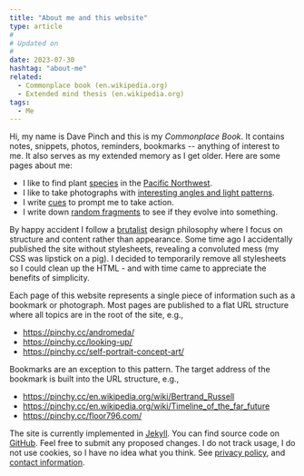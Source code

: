```yaml
---
title: "About me and this website"
type: article
#
# Updated on
#
date: 2023-07-30
hashtag: "about-me"
related:
  - Commonplace book (en.wikipedia.org)
  - Extended mind thesis (en.wikipedia.org)
tags:
  - Me
---
```

Hi, my name is Dave Pinch and this is my *Commonplace Book*. It contains notes, snippets, photos, reminders, bookmarks -- anything of interest to me. It also serves as my extended memory as I get older. Here are some pages about me:

* I like to find plant [species](/species/) in the [Pacific Northwest](/pacific-northwest/).
* I like to take photographs with [interesting angles and light patterns](/favorite-photo/).
* I write [cues](/cue/) to prompt me to take action.
* I write down [random fragments](/fragment/) to see if they evolve into something.

By happy accident I follow a [brutalist](/brutalist-web.design/) design philosophy where I focus on structure and content rather than appearance. Some time ago I accidentally published the site without stylesheets, revealing a convoluted mess (my CSS was lipstick on a pig). I decided to temporarily remove all stylesheets so I could clean up the HTML - and with time came to appreciate the benefits of simplicity.

Each page of this website represents a single piece of information such as a bookmark or photograph. Most pages are published to a flat URL structure where all topics are in the root of the site, e.g.,

* https://pinchy.cc/andromeda/
* https://pinchy.cc/looking-up/
* https://pinchy.cc/self-portrait-concept-art/

Bookmarks are an exception to this pattern. The target address of the bookmark is built into the URL structure, e.g.,

* https://pinchy.cc/en.wikipedia.org/wiki/Bertrand_Russell
* https://pinchy.cc/en.wikipedia.org/wiki/Timeline_of_the_far_future
* https://pinchy.cc/floor796.com/

The site is currently implemented in [Jekyll](https://jekyllrb.com). You can find source code on [GitHub](https://github.com/davepinch/pinchy.cc). Feel free to submit any proposed changes. I do not track usage, I do not use cookies, so I have no idea what you think. See [privacy policy](/privacy-policy/), and [contact information](/contact-me/).
